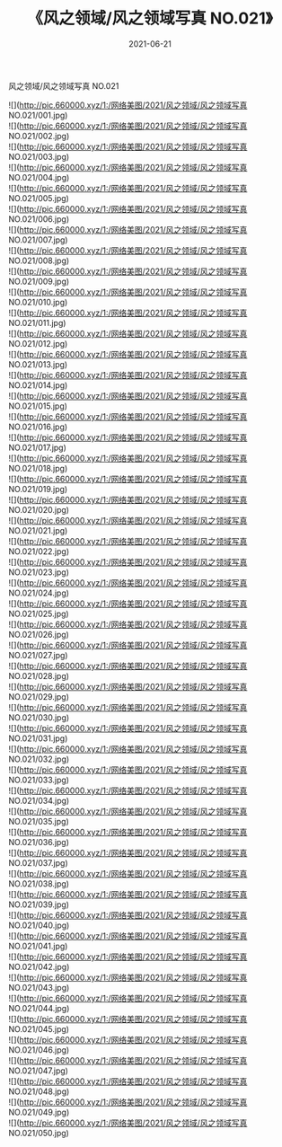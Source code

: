 ﻿---
layout: post
title:  《风之领域/风之领域写真 NO.021》
date:   2021-06-21
img: http://pic.660000.xyz/1:/网络美图/2021/风之领域/风之领域写真 NO.021/000.jpg
categories: [美女, 清纯, 唯美]
---

风之领域/风之领域写真 NO.021

 ![](http://pic.660000.xyz/1:/网络美图/2021/风之领域/风之领域写真 NO.021/001.jpg) <br>![](http://pic.660000.xyz/1:/网络美图/2021/风之领域/风之领域写真 NO.021/002.jpg) <br>![](http://pic.660000.xyz/1:/网络美图/2021/风之领域/风之领域写真 NO.021/003.jpg) <br>![](http://pic.660000.xyz/1:/网络美图/2021/风之领域/风之领域写真 NO.021/004.jpg) <br>![](http://pic.660000.xyz/1:/网络美图/2021/风之领域/风之领域写真 NO.021/005.jpg) <br>![](http://pic.660000.xyz/1:/网络美图/2021/风之领域/风之领域写真 NO.021/006.jpg) <br>![](http://pic.660000.xyz/1:/网络美图/2021/风之领域/风之领域写真 NO.021/007.jpg) <br>![](http://pic.660000.xyz/1:/网络美图/2021/风之领域/风之领域写真 NO.021/008.jpg) <br>![](http://pic.660000.xyz/1:/网络美图/2021/风之领域/风之领域写真 NO.021/009.jpg) <br>![](http://pic.660000.xyz/1:/网络美图/2021/风之领域/风之领域写真 NO.021/010.jpg) <br>![](http://pic.660000.xyz/1:/网络美图/2021/风之领域/风之领域写真 NO.021/011.jpg) <br>![](http://pic.660000.xyz/1:/网络美图/2021/风之领域/风之领域写真 NO.021/012.jpg) <br>![](http://pic.660000.xyz/1:/网络美图/2021/风之领域/风之领域写真 NO.021/013.jpg) <br>![](http://pic.660000.xyz/1:/网络美图/2021/风之领域/风之领域写真 NO.021/014.jpg) <br>![](http://pic.660000.xyz/1:/网络美图/2021/风之领域/风之领域写真 NO.021/015.jpg) <br>![](http://pic.660000.xyz/1:/网络美图/2021/风之领域/风之领域写真 NO.021/016.jpg) <br>![](http://pic.660000.xyz/1:/网络美图/2021/风之领域/风之领域写真 NO.021/017.jpg) <br>![](http://pic.660000.xyz/1:/网络美图/2021/风之领域/风之领域写真 NO.021/018.jpg) <br>![](http://pic.660000.xyz/1:/网络美图/2021/风之领域/风之领域写真 NO.021/019.jpg) <br>![](http://pic.660000.xyz/1:/网络美图/2021/风之领域/风之领域写真 NO.021/020.jpg) <br>![](http://pic.660000.xyz/1:/网络美图/2021/风之领域/风之领域写真 NO.021/021.jpg) <br>![](http://pic.660000.xyz/1:/网络美图/2021/风之领域/风之领域写真 NO.021/022.jpg) <br>![](http://pic.660000.xyz/1:/网络美图/2021/风之领域/风之领域写真 NO.021/023.jpg) <br>![](http://pic.660000.xyz/1:/网络美图/2021/风之领域/风之领域写真 NO.021/024.jpg) <br>![](http://pic.660000.xyz/1:/网络美图/2021/风之领域/风之领域写真 NO.021/025.jpg) <br>![](http://pic.660000.xyz/1:/网络美图/2021/风之领域/风之领域写真 NO.021/026.jpg) <br>![](http://pic.660000.xyz/1:/网络美图/2021/风之领域/风之领域写真 NO.021/027.jpg) <br>![](http://pic.660000.xyz/1:/网络美图/2021/风之领域/风之领域写真 NO.021/028.jpg) <br>![](http://pic.660000.xyz/1:/网络美图/2021/风之领域/风之领域写真 NO.021/029.jpg) <br>![](http://pic.660000.xyz/1:/网络美图/2021/风之领域/风之领域写真 NO.021/030.jpg) <br>![](http://pic.660000.xyz/1:/网络美图/2021/风之领域/风之领域写真 NO.021/031.jpg) <br>![](http://pic.660000.xyz/1:/网络美图/2021/风之领域/风之领域写真 NO.021/032.jpg) <br>![](http://pic.660000.xyz/1:/网络美图/2021/风之领域/风之领域写真 NO.021/033.jpg) <br>![](http://pic.660000.xyz/1:/网络美图/2021/风之领域/风之领域写真 NO.021/034.jpg) <br>![](http://pic.660000.xyz/1:/网络美图/2021/风之领域/风之领域写真 NO.021/035.jpg) <br>![](http://pic.660000.xyz/1:/网络美图/2021/风之领域/风之领域写真 NO.021/036.jpg) <br>![](http://pic.660000.xyz/1:/网络美图/2021/风之领域/风之领域写真 NO.021/037.jpg) <br>![](http://pic.660000.xyz/1:/网络美图/2021/风之领域/风之领域写真 NO.021/038.jpg) <br>![](http://pic.660000.xyz/1:/网络美图/2021/风之领域/风之领域写真 NO.021/039.jpg) <br>![](http://pic.660000.xyz/1:/网络美图/2021/风之领域/风之领域写真 NO.021/040.jpg) <br>![](http://pic.660000.xyz/1:/网络美图/2021/风之领域/风之领域写真 NO.021/041.jpg) <br>![](http://pic.660000.xyz/1:/网络美图/2021/风之领域/风之领域写真 NO.021/042.jpg) <br>![](http://pic.660000.xyz/1:/网络美图/2021/风之领域/风之领域写真 NO.021/043.jpg) <br>![](http://pic.660000.xyz/1:/网络美图/2021/风之领域/风之领域写真 NO.021/044.jpg) <br>![](http://pic.660000.xyz/1:/网络美图/2021/风之领域/风之领域写真 NO.021/045.jpg) <br>![](http://pic.660000.xyz/1:/网络美图/2021/风之领域/风之领域写真 NO.021/046.jpg) <br>![](http://pic.660000.xyz/1:/网络美图/2021/风之领域/风之领域写真 NO.021/047.jpg) <br>![](http://pic.660000.xyz/1:/网络美图/2021/风之领域/风之领域写真 NO.021/048.jpg) <br>![](http://pic.660000.xyz/1:/网络美图/2021/风之领域/风之领域写真 NO.021/049.jpg) <br>![](http://pic.660000.xyz/1:/网络美图/2021/风之领域/风之领域写真 NO.021/050.jpg) <br>